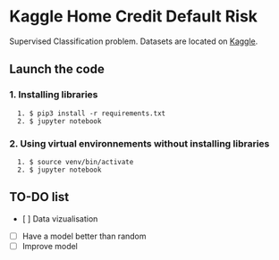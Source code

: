 # Kaggle Home Credit Default Risk

Supervised Classification problem. Datasets are located on [Kaggle](https://www.kaggle.com/c/home-credit-default-risk).

## Launch the code

###  1. Installing libraries

```
  1. $ pip3 install -r requirements.txt
  2. $ jupyter notebook
```
### 2. Using virtual environnements without installing libraries

```
  1. $ source venv/bin/activate
  2. $ jupyter notebook
```

## TO-DO list

- [ ] Data vizualisation
- [ ] Have a model better than random
- [ ] Improve model
